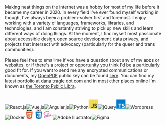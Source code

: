 Making neat things on the internet was a hobby for most of my life before it became my career in 2020. In every field I've ever found myself working in though, I've always been a problem-solver first and foremost. I enjoy working with a variety of languages, frameworks, libraries, and technologies, and I am constantly striving to pick up new skills and learn different ways of doing things. At the moment, I find myself most passionate about accessible design, open source development, data privacy, and projects that intersect with advocacy (particularly for the queer and trans communities).
<br/><br/>
Please feel free to [email me](mailto:dana.r.teagle@gmail.com) if you have a question about any of my apps or websites, or if there's a project or opportunity you think I'd be a particularly good fit for. If you want to send me any encrypted communications or documents, my [OpenPGP](https://www.openpgp.org/) public key can be found [here](https://danateagle.com/data/rusty-pgp.asc). You can find my latest portfolio at [dana teagle dot com](https://danateagle.com) and in most other places online I'm known as [the Toronto Public Libra](http://torontopubliclibra.com).
<br/><br/><br/>
<img src="https://cdn.jsdelivr.net/gh/devicons/devicon/icons/react/react-original.svg" title="React.js" alt="React.js" width="30" height="30"/><img src="https://cdn.jsdelivr.net/gh/devicons/devicon/icons/vuejs/vuejs-original.svg" title="Vue.js" alt="Vue.js" width="30" height="30"/><img src="https://cdn.jsdelivr.net/gh/devicons/devicon/icons/angularjs/angularjs-original.svg" title="Angular.js" alt="Angular.js" width="30" height="30"/><img src="https://cdn.jsdelivr.net/gh/devicons/devicon/icons/python/python-original.svg" title="Python" alt="Python" width="30" height="30"/><img src="https://raw.githubusercontent.com/devicons/devicon/master/icons/javascript/javascript-original.svg" title="JavaScript" alt="JavaScript" width="30" height="30"/><img src="https://cdn.jsdelivr.net/gh/devicons/devicon/icons/jquery/jquery-original.svg" title="jQuery" alt="jQuery" width="30" height="30"/><img src="https://raw.githubusercontent.com/devicons/devicon/master/icons/typescript/typescript-original.svg" title="TypeScript" alt="TypeScript" width="30" height="30"/><img src="https://cdn.jsdelivr.net/gh/devicons/devicon/icons/wordpress/wordpress-plain.svg" title="Wordpress" alt="Wordpress" width="30" height="30"/><img src="https://cdn.jsdelivr.net/gh/devicons/devicon/icons/docker/docker-original.svg" title="Docker" alt="Docker" width="30" height="30"/><img src="https://raw.githubusercontent.com/devicons/devicon/master/icons/html5/html5-original-wordmark.svg" title="HTML5" alt="HTML5" width="30" height="30"/><img src="https://raw.githubusercontent.com/devicons/devicon/master/icons/css3/css3-original-wordmark.svg" title="CSS3" alt="CSS3" width="30" height="30"/><img src="https://raw.githubusercontent.com/devicons/devicon/master/icons/sass/sass-original.svg" title="SASS" alt="SASS" width="30" height="30"/><img src="https://cdn.jsdelivr.net/gh/devicons/devicon/icons/illustrator/illustrator-plain.svg" title="Adobe Illustrator" alt="Adobe Illustrator" width="30" height="30"/><img src="https://cdn.jsdelivr.net/gh/devicons/devicon/icons/figma/figma-original.svg" title="Figma" alt="Figma" width="30" height="30"/>
